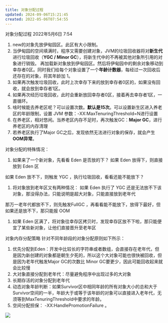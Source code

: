 ```yaml
---
title: 对象分配过程
updated: 2024-09-06T15:21:45
created: 2022-05-06T07:54:55
---
```


对象分配过程
2022年5月6日
7:54

1.  new的对象先放伊甸园区。此区有大小限制。
2.  当伊甸园的空间填满时，程序又需要创建对象，JVM的垃圾回收器将对**新生代**进行垃圾回收（**YGC / Minor GC**），将新生代中的不再被其他对象所引用的对象进行销毁。
再加载新对象放到伊甸园区。然后将伊甸园中的剩余对象移动到幸存者0区。同时我们给每个对象设置了一个**年龄计数器**，每经过一次回收后还存在的对象，将其年龄加 1。
1.  如果再次触发垃圾回收，此时上次幸存下来的放到幸存者0区的，如果没有回收，就会放到幸存者1区。
2.  如果再次经历垃圾回收，此时会重新放回幸存者0区，接着再去幸存者1区，一直循环。
3.  啥时候能去养老区呢？可以设置次数。**默认是15次**。可以设置新生区进入养老区的年龄限制，设置 JVM 参数：-XX:MaxTenuringThreshold=N进行设置
4.  在养老区，相对悠闲。当养老区内存不足时，再次触发GC：**Major GC**，进行养老区的内存清理
5.  若养老区执行了Major GC之后，发现依然无法进行对象的保存，就会产生**OOM异常**。

对象分配的特殊情况：
1.  如果来了一个新对象，先看看 Eden 是否放的下？
如果 Eden 放得下，则直接放到 Eden 区

如果 Eden 放不下，则触发 YGC ，执行垃圾回收，看看还能不能放下？
1.  将对象放到老年区又有两种情况：
如果 Eden 执行了 YGC 还是无法放不下该对象，那没得办法，只能说明是超大对象，只能直接放到老年代

那万一老年代都放不下，则先触发FullGC ，再看看能不能放下，放得下最好，但如果还是放不下，那只能报 OOM
1.  如果 Eden 区满了，将对象往幸存区拷贝时，发现幸存区放不下啦，那只能便宜了某些新对象，让他们直接晋升至老年区

对象内存分配策略
针对不同年龄段的对象分配原则如下所示：
1.  优先分配到Eden：开发中比较长的字符串或者数组，会直接存在老年代，但是因为新创建的对象都是朝生夕死的，所以这个大对象可能也很快被回收，但是因为老年代触发Major GC的次数比 Minor GC要更少，因此可能回收起来就会比较慢
2.  大对象直接分配到老年代：尽量避免程序中出现过多的大对象
3.  长期存活的对象分配到老年代
4.  动态对象年龄判断：如果Survivor区中相同年龄的所有对象大小的总和大于Survivor空间的一半，年龄大于或等于该年龄的对象可以直接进入老年代，无须等到MaxTenuringThreshold中要求的年龄。
5.  空间分配担保： -XX:HandlePromotionFailure 。

![](C:\Users\82609\AppData\Local\Temp\Java\pandoc/media/image1.png)
